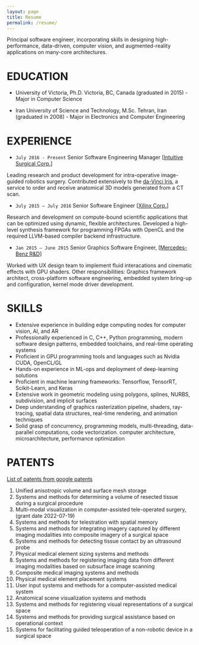 ```yaml
---
layout: page
title: Resume
permalink: /resume/
---
```

Principal software engineer, incorporating skills in designing high-performance, data-driven, computer vision, and augmented-reality applications on many-core architectures.

# EDUCATION
- University of Victoria, Ph.D.
Victoria, BC, Canada (graduated in 2015) - Major in Computer Science

- Iran University of Science and Technology, M.Sc.
Tehran, Iran (graduated in 2008) - Major in Electronics and Computer Engineering

# EXPERIENCE

- `July 2016 - Present` Senior Software Engineering Manager [[Intuitive Surgical Corp.](https://www.intuitive.com)]

Leading research and product development for intra-operative image-guided robotics surgery. Contributed extensively to the [da-Vinci Iris][davinci-iris],
a service to order and receive anatomical 3D models generated from a CT scan.

- `July 2015 – July 2016` Senior Software Engineer [[Xilinx Corp.](https://www.xilinx.com)]

Research and development on compute-bound scientific applications that can be optimized using dynamic, flexible architectures.
Developed a high-level synthesis framework for programming FPGAs with OpenCL and the required LLVM-based compiler backend infrastructure.

- `Jan 2015 – June 2015` Senior Graphics Software Engineer, [[Mercedes-Benz R&D](https://www.mbrdna.com)]

Worked with UX design team to implement fluid interacations and cinematic effects with GPU shaders. Other responsibilities:
Graphics framework architect, cross-platform software engineering, embedded system bring-up and configuration, kernel mode driver development.


[github-projects]: https://github.com/pouryashirazian
[davinci-iris]: https://www.intuitive.com/en-us/products-and-services/da-vinci/vision/iris

# SKILLS
- Extensive experience in building edge computing nodes for computer vision, AI, and AR
- Professionally experienced in C, C++, Python programming, modern software design
patterns, embedded toolchains, and real-time operating systems
- Proficient in GPU programming tools and languages such as Nvidia CUDA, OpenCL/GL
- Hands-on experience in ML-ops and deployment of deep-learning solutions
- Proficient in machine learning frameworks: Tensorflow, TensorRT, Scikit-Learn, and Keras
- Extensive work in geometric modeling using polygons, splines, NURBS, subdivision, and
implicit surfaces
- Deep understanding of graphics rasterization pipeline, shaders, ray-tracing, spatial data structures, real-time rendering, and animation techniques
- Solid grasp of concurrency, programming models, multi-threading, data-parallel computations, code vectorization. computer architecture, microarchitecture, performance optimization

# PATENTS
[List of patents from google patents](https://patents.google.com/?inventor=Shirazian%2c+Pourya&oq=Shirazian%2c+Pourya)

1. Unified anisotropic volume and surface mesh storage
2. Systems and methods for determining a volume of resected tissue during a surgical procedure
3. Multi-modal visualization in computer-assisted tele-operated surgery, (grant date 2022-07-19)
4. Systems and methods for telestration with spatial memory
5. Systems and methods for integrating imagery captured by different imaging modalities into composite imagery of a surgical space
6. Systems and methods for detecting tissue contact by an ultrasound probe
7. Physical medical element sizing systems and methods
8. Systems and methods for registering imaging data from different imaging modalities based on subsurface image scanning
9. Composite medical imaging systems and methods
10. Physical medical element placement systems
11. User input systems and methods for a computer-assisted medical system
12. Anatomical scene visualization systems and methods
13. Systems and methods for registering visual representations of a surgical space
14. Systems and methods for providing surgical assistance based on operational context
15. Systems for facilitating guided teleoperation of a non-robotic device in a surgical space